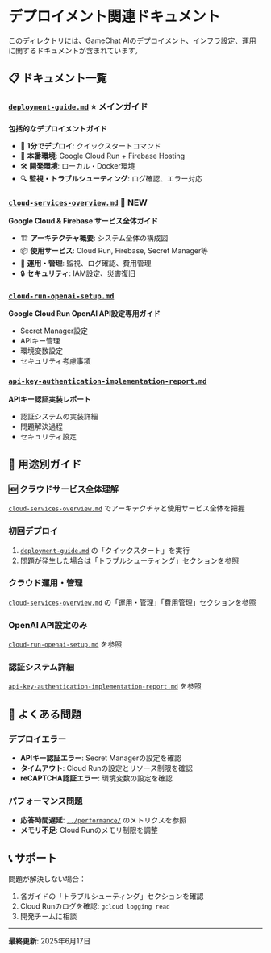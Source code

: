 # デプロイメント関連ドキュメント

このディレクトリには、GameChat AIのデプロイメント、インフラ設定、運用に関するドキュメントが含まれています。

## 📋 ドキュメント一覧

### [`deployment-guide.md`](./deployment-guide.md) ⭐ **メインガイド**
**包括的なデプロイメントガイド**
- 🚀 **1分でデプロイ**: クイックスタートコマンド
- 📱 **本番環境**: Google Cloud Run + Firebase Hosting
- 🛠️ **開発環境**: ローカル・Docker環境
- 🔍 **監視・トラブルシューティング**: ログ確認、エラー対応

### [`cloud-services-overview.md`](./cloud-services-overview.md) 🌟 **NEW**
**Google Cloud & Firebase サービス全体ガイド**
- 🏗️ **アーキテクチャ概要**: システム全体の構成図
- 📦 **使用サービス**: Cloud Run, Firebase, Secret Manager等
- 🔧 **運用・管理**: 監視、ログ確認、費用管理
- 🔒 **セキュリティ**: IAM設定、災害復旧

### [`cloud-run-openai-setup.md`](./cloud-run-openai-setup.md)
**Google Cloud Run OpenAI API設定専用ガイド**
- Secret Manager設定
- APIキー管理
- 環境変数設定
- セキュリティ考慮事項

### [`api-key-authentication-implementation-report.md`](./api-key-authentication-implementation-report.md)
**APIキー認証実装レポート**
- 認証システムの実装詳細
- 問題解決過程
- セキュリティ設定

## 🎯 用途別ガイド

### 🆕 クラウドサービス全体理解
[`cloud-services-overview.md`](./cloud-services-overview.md) でアーキテクチャと使用サービス全体を把握

### 初回デプロイ
1. [`deployment-guide.md`](./deployment-guide.md) の「クイックスタート」を実行
2. 問題が発生した場合は「トラブルシューティング」セクションを参照

### クラウド運用・管理
[`cloud-services-overview.md`](./cloud-services-overview.md) の「運用・管理」「費用管理」セクションを参照

### OpenAI API設定のみ
[`cloud-run-openai-setup.md`](./cloud-run-openai-setup.md) を参照

### 認証システム詳細
[`api-key-authentication-implementation-report.md`](./api-key-authentication-implementation-report.md) を参照

## 🔧 よくある問題

### デプロイエラー
- **APIキー認証エラー**: Secret Managerの設定を確認
- **タイムアウト**: Cloud Runの設定とリソース制限を確認
- **reCAPTCHA認証エラー**: 環境変数の設定を確認

### パフォーマンス問題
- **応答時間遅延**: [`../performance/`](../performance/) のメトリクスを参照
- **メモリ不足**: Cloud Runのメモリ制限を調整

## 📞 サポート

問題が解決しない場合：
1. 各ガイドの「トラブルシューティング」セクションを確認
2. Cloud Runのログを確認: `gcloud logging read`
3. 開発チームに相談

---
**最終更新**: 2025年6月17日
